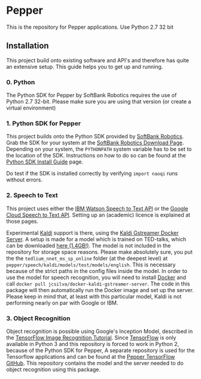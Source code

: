 # Pepper
This is the repository for Pepper applications. Use Python 2.7 32 bit

## Installation

This project build onto existing software and API's and therefore has quite an extensive setup.
This guide helps you to get up and running.

### 0. Python
The Python SDK for Pepper by SoftBank Robotics requires the use of Python 2.7 32-bit.
Please make sure you are using that version (or create a virtual environment)

### 1. Python SDK for Pepper
This project builds onto the Python SDK provided by [SoftBank Robotics](https://www.ald.softbankrobotics.com/en).
Grab the SDK for your system at the [SoftBank Robotics Download Page](https://developer.softbankrobotics.com/us-en/downloads/pepper).
Depending on your system, the `PYTHONPATH` system variable has to be set to the location of the SDK.
Instructions on how to do so can be found at the [Python SDK Install Guide](http://doc.aldebaran.com/2-5/dev/python/install_guide.html) page.

Do test if the SDK is installed correctly by verifying `import naoqi` runs without errors.

### 2. Speech to Text
This project uses either the [IBM Watson Speech to Text API](https://www.ibm.com/watson/services/speech-to-text/) or
the [Google Cloud Speech to Text API](https://cloud.google.com/speech/). Setting up an (academic) licence is explained
at those pages.

Experimental [Kaldi](http://kaldi-asr.org/) support is there, using the [Kaldi Gstreamer Docker Server](https://github.com/jcsilva/docker-kaldi-gstreamer-server).
A setup is made for a model which is trained on TED-talks, which can be downloaded [here (1.4GB!)](https://phon.ioc.ee/~tanela/tedlium_nnet_ms_sp_online.tgz).
The model is not included in the repository for storage space reasons. Please make absolutely sure, 
you put the the `tedlium_nnet_ms_sp_online` folder (at the deepest level) at `pepper/speech/kaldi/models/test/models/english`.
This is necessary because of the strict paths in the config files inside the model.
In order to use the model for speech recognition, you will need to install [Docker](https://www.docker.com/) and call `docker pull jcsilva/docker-kaldi-gstreamer-server`.
The code in this package will then automatically run the Docker image and set up the server.
Please keep in mind that, at least with this particular model, Kaldi is not performing nearly on par with Google or IBM.

### 3. Object Recognition
Object recognition is possible using Google's Inception Model, described in the [TensorFlow Image Recognition Tutorial](https://www.tensorflow.org/tutorials/image_recognition).
Since [TensorFlow](https://www.tensorflow.org/install/install_windows) is only available in Python 3
and this repository is forced to work in Python 2, because of the Python SDK for Pepper, 
A separate repository is used for the Tensorflow applications and can be found at the [Pepper TensorFlow GitHub](https://github.com/cltl/pepper_tensorflow).
This repository contains the model and the server needed to do object recognition using this package.